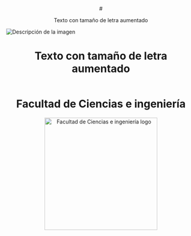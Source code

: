 <p align="center">
  # <p align="center">Texto con tamaño de letra aumentado</p>
  <img src="https://3.files.edl.io/fdf6/22/05/20/143302-79bed48a-5422-4ab4-81ec-98e0f944c4a0.png" alt="Descripción de la imagen">
</p>

# <p align="center">Texto con tamaño de letra aumentado</p>


<p align="center" style="margin-top: 50px; margin-bottom: 50px; font-family: Arial, sans-serif;">
  <h1 align="center"  style="margin-top: 60px; margin-bottom: 20px;" # >Facultad de Ciencias e ingeniería</h1>
  <p align="center">
    <img src="https://3.files.edl.io/fdf6/22/05/20/143302-79bed48a-5422-4ab4-81ec-98e0f944c4a0.png" width="300" alt="Facultad de Ciencias e ingeniería logo">
  </p>  
</p>
